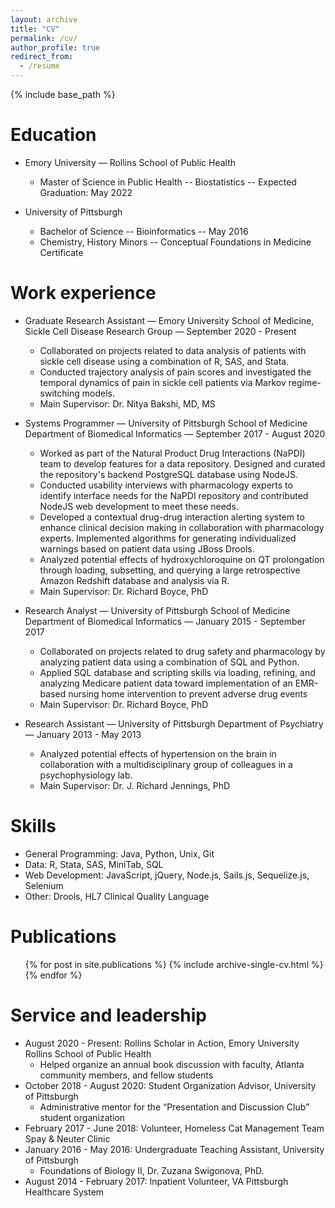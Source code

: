 ```yaml
---
layout: archive
title: "CV"
permalink: /cv/
author_profile: true
redirect_from:
  - /resume
---
```


{% include base_path %}

Education
======
* Emory University — Rollins School of Public Health
  - Master of Science in Public Health -- Biostatistics -- Expected Graduation: May 2022

* University of Pittsburgh
  - Bachelor of Science -- Bioinformatics -- May 2016
  - Chemistry, History Minors -- Conceptual Foundations in Medicine Certificate

Work experience
======
* Graduate Research Assistant — Emory University School of Medicine, Sickle Cell Disease Research Group — September 2020 - Present
  - Collaborated on projects related to data analysis of patients with sickle cell disease using a combination of R, SAS, and Stata.
  - Conducted trajectory analysis of pain scores and investigated the temporal dynamics of pain in sickle cell patients via Markov regime-switching models.
  - Main Supervisor: Dr. Nitya Bakshi, MD, MS

* Systems Programmer — University of Pittsburgh School of Medicine Department of Biomedical Informatics — September 2017 - August 2020
  - Worked as part of the Natural Product Drug Interactions (NaPDI) team to develop features for a data repository. Designed and curated the repository's backend PostgreSQL database using NodeJS.
  - Conducted usability interviews with pharmacology experts to identify interface needs for the NaPDI repository and contributed NodeJS web development to meet these needs.
  - Developed a contextual drug-drug interaction alerting system to enhance clinical decision making in collaboration with pharmacology experts. Implemented algorithms for generating individualized warnings based on patient data using JBoss Drools.
  - Analyzed potential effects of hydroxychloroquine on QT prolongation through loading, subsetting, and querying a large retrospective Amazon Redshift database and analysis via R.
  - Main Supervisor: Dr. Richard Boyce, PhD

* Research Analyst — University of Pittsburgh School of Medicine Department of Biomedical Informatics — January 2015 - September 2017
  - Collaborated on projects related to drug safety and pharmacology by analyzing patient data using a combination of SQL and Python.
  - Applied SQL database and scripting skills via loading, refining, and analyzing Medicare patient data toward implementation of an EMR-based nursing home intervention to prevent adverse drug events
  - Main Supervisor: Dr. Richard Boyce, PhD

* Research Assistant — University of Pittsburgh Department of Psychiatry — January 2013 - May 2013
  - Analyzed potential effects of hypertension on the brain in collaboration with a multidisciplinary group of colleagues in a psychophysiology lab.
  - Main Supervisor: Dr. J. Richard Jennings, PhD
  
Skills
======
* General Programming: Java, Python, Unix, Git
* Data: R, Stata, SAS, MiniTab, SQL
* Web Development: JavaScript, jQuery, Node.js, Sails.js, Sequelize.js, Selenium
* Other: Drools, HL7 Clinical Quality Language

Publications
======
  <ul>{% for post in site.publications %}
    {% include archive-single-cv.html %}
  {% endfor %}</ul>
  
<!-- Talks
======
  <ul>{% for post in site.talks %}
    {% include archive-single-talk-cv.html %}
  {% endfor %}</ul> -->
  
<!-- Teaching
======
  <ul>{% for post in site.teaching %}
    {% include archive-single-cv.html %}
  {% endfor %}</ul> -->
  
Service and leadership
======
* August 2020 - Present: Rollins Scholar in Action, Emory University Rollins School of Public Health
  - Helped organize an annual book discussion with faculty, Atlanta community members, and fellow students
* October 2018 - August 2020: Student Organization Advisor, University of Pittsburgh
  - Administrative mentor for the “Presentation and Discussion Club” student organization
* February 2017 - June 2018: Volunteer, Homeless Cat Management Team Spay & Neuter Clinic
* January 2016 - May 2016: Undergraduate Teaching Assistant, University of Pittsburgh
  - Foundations of Biology II, Dr. Zuzana Swigonova, PhD.
* August 2014 - February 2017: Inpatient Volunteer, VA Pittsburgh Healthcare System
